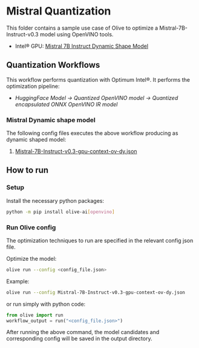 # Mistral Quantization

This folder contains a sample use case of Olive to optimize a Mistral-7B-Instruct-v0.3 model using OpenVINO tools.

- Intel® GPU: [Mistral 7B Instruct Dynamic Shape Model](https://huggingface.co/mistralai/Mistral-7B-Instruct-v0.3)

## Quantization Workflows

This workflow performs quantization with Optimum Intel®. It performs the optimization pipeline:

- *HuggingFace Model -> Quantized OpenVINO model -> Quantized encapsulated ONNX OpenVINO IR model*

### Mistral Dynamic shape model

The following config files executes the above workflow producing as dynamic shaped model:

1. [Mistral-7B-Instruct-v0.3-gpu-context-ov-dy.json](Mistral-7B-Instruct-v0.3-gpu-context-ov-dy.json)

## How to run

### Setup

Install the necessary python packages:

```bash
python -m pip install olive-ai[openvino]
```

### Run Olive config

The optimization techniques to run are specified in the relevant config json file.

Optimize the model:

```bash
olive run --config <config_file.json>
```

Example:

```bash
olive run --config Mistral-7B-Instruct-v0.3-gpu-context-ov-dy.json
```

or run simply with python code:

```python
from olive import run
workflow_output = run("<config_file.json>")
```

After running the above command, the model candidates and corresponding config will be saved in the output directory.
